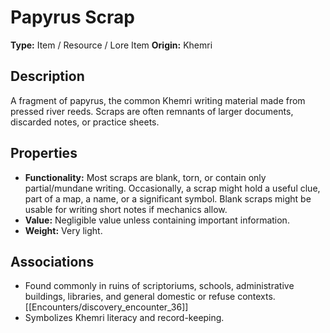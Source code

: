# Papyrus Scrap

**Type:** Item / Resource / Lore Item
**Origin:** Khemri

## Description
A fragment of papyrus, the common Khemri writing material made from pressed river reeds. Scraps are often remnants of larger documents, discarded notes, or practice sheets.

## Properties
*   **Functionality:** Most scraps are blank, torn, or contain only partial/mundane writing. Occasionally, a scrap might hold a useful clue, part of a map, a name, or a significant symbol. Blank scraps might be usable for writing short notes if mechanics allow.
*   **Value:** Negligible value unless containing important information.
*   **Weight:** Very light.

## Associations
*   Found commonly in ruins of scriptoriums, schools, administrative buildings, libraries, and general domestic or refuse contexts. [[Encounters/discovery_encounter_36]]
*   Symbolizes Khemri literacy and record-keeping. 